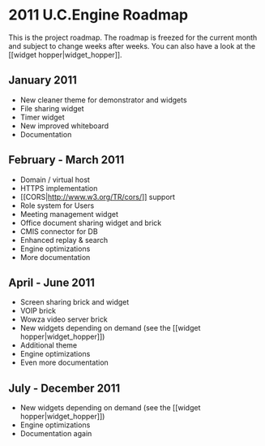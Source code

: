# 2011 U.C.Engine Roadmap

This is the project roadmap.
The roadmap is freezed for the current month and subject to change weeks after weeks.
You can also have a look at the [[widget hopper|widget_hopper]].

## January 2011
* New cleaner theme for demonstrator and widgets
* File sharing widget
* Timer widget
* New improved whiteboard
* Documentation

## February - March 2011
* Domain / virtual host
* HTTPS implementation
* [[CORS|http://www.w3.org/TR/cors/]] support
* Role system for Users
* Meeting management widget
* Office document sharing widget and brick
* CMIS connector for DB
* Enhanced replay & search
* Engine optimizations
* More documentation

## April - June 2011
* Screen sharing brick and widget
* VOIP brick
* Wowza video server brick
* New widgets depending on demand (see the [[widget hopper|widget_hopper]])
* Additional theme
* Engine optimizations
* Even more documentation

## July - December 2011
* New widgets depending on demand (see the [[widget hopper|widget_hopper]])
* Engine optimizations
* Documentation again

